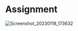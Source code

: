 # Assignment
![Screenshot_20230118_173632](https://user-images.githubusercontent.com/32513454/213173540-3c8cbdf7-01d0-459a-88eb-df9b8f6ae0e9.png)
